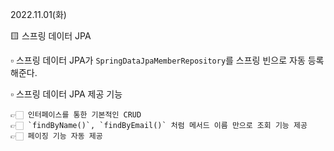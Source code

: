 2022.11.01(화)


🟨 스프링 데이터 JPA

  ▫️ 스프링 데이터 JPA가  `SpringDataJpaMemberRepository`를 스프링 빈으로 자동 등록해준다.

  ▫️ 스프링 데이터 JPA 제공 기능

    👉🏻 인터페이스를 통한 기본적인 CRUD
    👉🏻 `findByName()`, `findByEmail()` 처럼 메서드 이름 만으로 조회 기능 제공
    👉🏻 페이징 기능 자동 제공














